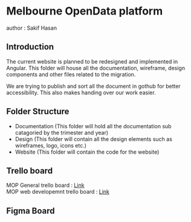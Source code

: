 # Melbourne OpenData platform

author : Sakif Hasan


## Introduction

The current website is planned to be redesigned and implemented in Angular. This folder will house all the documentation, wireframe, design components and other files related to the migration. 

We are trying to publish and sort all the document in gothub for better accessibility. This also makes handing over our work easier.

## Folder Structure

- Documentation (This folder will hold all the documentation sub catagoried by the trimester and year)
- Design (This folder will contain all the design elements such as wireframes, logo, icons etc.)
- Website (This folder will contain the code for the website)

## Trello board

MOP General trello board : [Link](https://trello.com/b/ln6GEN45/melbourne-city)\
MOP web developemnt trello board : [Link](https://trello.com/b/zTu0xkNg/mop-web-dev-t3)

## Figma Board




